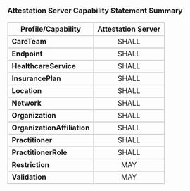 ### Attestation Server Capability Statement Summary

<style>
    th{border: solid 2px lightgrey;}
    td{border: solid 2px lightgrey;}
</style>

|Profile/Capability| Attestation Server | 
| ---------------- | :----------------: |
|**CareTeam**               |  SHALL | 
|**Endpoint**               |  SHALL | 
|**HealthcareService**      |  SHALL | 
|**InsurancePlan**          |  SHALL | 
|**Location**               |  SHALL | 
|**Network**                |  SHALL | 
|**Organization**           |  SHALL | 
|**OrganizationAffiliation**|  SHALL | 
|**Practitioner**           |  SHALL |
|**PractitionerRole**       |  SHALL | 
|**Restriction**            |  MAY   | 
|**Validation**             |  MAY   | 